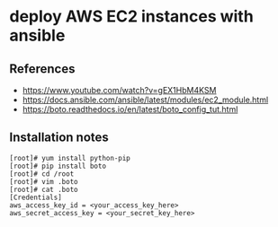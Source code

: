 # deploy AWS EC2 instances with ansible   

## References 
 - https://www.youtube.com/watch?v=gEX1HbM4KSM
 - https://docs.ansible.com/ansible/latest/modules/ec2_module.html
 - https://boto.readthedocs.io/en/latest/boto_config_tut.html
 
## Installation notes
```console
[root]# yum install python-pip
[root]# pip install boto
[root]# cd /root
[root]# vim .boto
[root]# cat .boto
[Credentials]
aws_access_key_id = <your_access_key_here>
aws_secret_access_key = <your_secret_key_here>
``` 
 